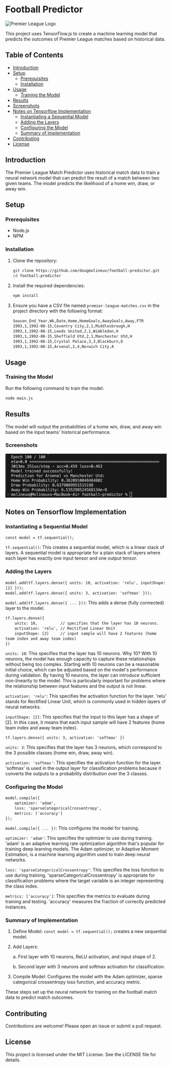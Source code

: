 # Football Predictor

![Premier League Logo](https://upload.wikimedia.org/wikipedia/en/f/f2/Premier_League_Logo.svg)

This project uses TensorFlow.js to create a machine learning model that predicts the outcomes of Premier League matches based on historical data.

## Table of Contents
- [Introduction](#introduction)
- [Setup](#setup)
  - [Prerequisites](#prerequisites)
  - [Installation](#installation)
- [Usage](#usage)
  - [Training the Model](#training-the-model)
- [Results](#results)
- [Screenshots](#screenshots)
- [Notes on Tensorflow Implementation](#notes-on-tensorflow-implementation)
  - [Instantiating a Sequential Model](#instantiating-a-sequential-model)
  - [Adding the Layers](#adding-the-layers)
  - [Configuring the Model](#configuring-the-model)
  - [Summary of Implementation](#summary-of-implementation)
- [Contributing](#contributing)
- [License](#license)

## Introduction
The Premier League Match Predictor uses historical match data to train a neural network model that can predict the result of a match between two given teams. The model predicts the likelihood of a home win, draw, or away win.

## Setup

### Prerequisites
- Node.js
- NPM

### Installation
1. Clone the repository:
    ```bash
    git clone https://github.com/dougmolineux/football-predictor.git
    cd football-predictor
    ```
2. Install the required dependencies:
    ```bash
    npm install
    ```

3. Ensure you have a CSV file named `premier-league-matches.csv` in the project directory with the following format:
    ```csv
    Season_End_Year,Wk,Date,Home,HomeGoals,AwayGoals,Away,FTR
    1993,1,1992-08-15,Coventry City,2,1,Middlesbrough,H
    1993,1,1992-08-15,Leeds United,2,1,Wimbledon,H
    1993,1,1992-08-15,Sheffield Utd,2,1,Manchester Utd,H
    1993,1,1992-08-15,Crystal Palace,3,3,Blackburn,D
    1993,1,1992-08-15,Arsenal,2,4,Norwich City,A
    ```

## Usage

### Training the Model
Run the following command to train the model:
```bash
node main.js
```

## Results
The model will output the probabilities of a home win, draw, and away win based on the input teams' historical performance.

### Screenshots
<img src='https://github.com/dougmolineux/football-predictor/blob/015d5c7bc1d84608f8f6a4e3ab23f107e122b227/screenshots/example.png' />

## Notes on Tensorflow Implementation
### Instantiating a Sequential Model
```
const model = tf.sequential();
```
`tf.sequential()`: This creates a sequential model, which is a linear stack of layers. A sequential model is appropriate for a plain stack of layers where each layer has exactly one input tensor and one output tensor.
### Adding the Layers
```
model.add(tf.layers.dense({ units: 10, activation: 'relu', inputShape: [2] }));
model.add(tf.layers.dense({ units: 3, activation: 'softmax' }));
```
`model.add(tf.layers.dense({ ... }))`: This adds a dense (fully connected) layer to the model.
```
tf.layers.dense({
    units: 10,          // specifies that the layer has 10 neurons.
    activation: 'relu', // Rectified Linear Unit
    inputShape: [2]     // input sample will have 2 features (home team index and away team index)
})
```
`units: 10`: This specifies that the layer has 10 neurons. Why 10? With 10 neurons, the model has enough capacity to capture these relationships without being too complex. Starting with 10 neurons can be a reasonable initial choice, which can be adjusted based on the model's performance during validation. By having 10 neurons, the layer can introduce sufficient non-linearity to the model. This is particularly important for problems where the relationship between input features and the output is not linear.

`activation: 'relu'`: This specifies the activation function for the layer. 'relu' stands for Rectified Linear Unit, which is commonly used in hidden layers of neural networks.

`inputShape: [2]`: This specifies that the input to this layer has a shape of [2]. In this case, it means that each input sample will have 2 features (home team index and away team index).

```
tf.layers.dense({ units: 3, activation: 'softmax' })
```
`units: 3`: This specifies that the layer has 3 neurons, which correspond to the 3 possible classes (home win, draw, away win).

`activation: 'softmax'`: This specifies the activation function for the layer. 'softmax' is used in the output layer for classification problems because it converts the outputs to a probability distribution over the 3 classes.

### Configuring the Model
```
model.compile({
    optimizer: 'adam',
    loss: 'sparseCategoricalCrossentropy',
    metrics: ['accuracy']
});
```
`model.compile({ ... })`: This configures the model for training.

`optimizer: 'adam'`: This specifies the optimizer to use during training. 'adam' is an adaptive learning rate optimization algorithm that's popular for training deep learning models. The Adam optimizer, or Adaptive Moment Estimation, is a machine learning algorithm used to train deep neural networks. 

`loss: 'sparseCategoricalCrossentropy'`: This specifies the loss function to use during training. 'sparseCategoricalCrossentropy' is appropriate for classification problems where the target variable is an integer representing the class index.

`metrics: ['accuracy']`: This specifies the metrics to evaluate during training and testing. 'accuracy' measures the fraction of correctly predicted instances.

### Summary of Implementation
1. Define Model: `const model = tf.sequential();` creates a new sequential model.
2. Add Layers:
   
    a. First layer with 10 neurons, ReLU activation, and input shape of 2.
   
    b. Second layer with 3 neurons and softmax activation for classification.
   
4. Compile Model: Configures the model with the Adam optimizer, sparse categorical crossentropy loss function, and accuracy metric.

These steps set up the neural network for training on the football match data to predict match outcomes.

## Contributing
Contributions are welcome! Please open an issue or submit a pull request.

## License
This project is licensed under the MIT License. See the LICENSE file for details.
